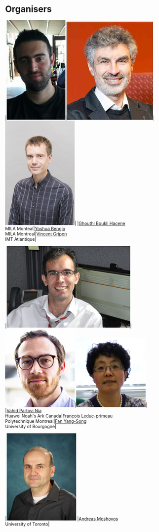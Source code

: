 # Organisers

|<img src="/orginisers_pictures/Ghouthi_boukli.jpg" alt="Ghouthi Boukli Hacene" width="190"/>|<img src="/orginisers_pictures/Yoshua_bengio.jpeg" alt="Yoshua Bengio" width="280"/>|<img src="/orginisers_pictures/vincent gripon.png" alt="vincent gripon" width="225"/>|
|[Ghouthi Boukli Hacene](https://mila.quebec/personne/ghouthi-boukli-hacene/)<br />MILA Monteal|[Yoshua Bengio](https://yoshuabengio.org/)<br />MILA Montreal|[Vincent Gripon](https://www.vincent-gripon.com)<br />IMT Atlantique|




|<img src="/orginisers_pictures/vahidphoto.jpg" alt="Vahid Partovi Nia‬" width="400"/>|<img src="/orginisers_pictures/leduc-primeau-francois.jpg" alt="François Leduc-primeau" width="225"/>|<img src="/orginisers_pictures/fan.jpg" alt="Fan Yang-Song" width="225"/>|
|[Vahid Partovi Nia](https://datawisdom.ca)<br />Huawei Noah's Ark Canada|[François Leduc-primeau](https://www.gr2m.polymtl.ca/francois-leduc-primeau-en)<br />Polytechnique Montreal|[Fan Yang-Song](https://imvia.u-bourgogne.fr/equipe/fan-yang)<br />University of Bourgogne|


|<img src="/orginisers_pictures/andreas.jpg" alt="Andreas Moshovos" width="225"/>
|[Andreas Moshovos](https://www.eecg.utoronto.ca/~moshovos/000/doku.php)<br />University of Toronto|
